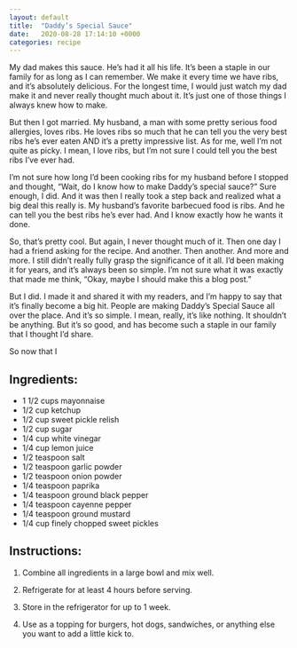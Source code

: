 ```yaml
---
layout: default
title:  "Daddy’s Special Sauce"
date:   2020-08-28 17:14:10 +0000
categories: recipe
---
```

My dad makes this sauce. He’s had it all his life. It’s been a staple in our family for as long as I can remember. We make it every time we have ribs, and it’s absolutely delicious. For the longest time, I would just watch my dad make it and never really thought much about it. It’s just one of those things I always knew how to make.

But then I got married. My husband, a man with some pretty serious food allergies, loves ribs. He loves ribs so much that he can tell you the very best ribs he’s ever eaten AND it’s a pretty impressive list. As for me, well I’m not quite as picky. I mean, I love ribs, but I’m not sure I could tell you the best ribs I’ve ever had.

I’m not sure how long I’d been cooking ribs for my husband before I stopped and thought, “Wait, do I know how to make Daddy’s special sauce?” Sure enough, I did. And it was then I really took a step back and realized what a big deal this really is. My husband’s favorite barbecued food is ribs. And he can tell you the best ribs he’s ever had. And I know exactly how he wants it done.

So, that’s pretty cool. But again, I never thought much of it. Then one day I had a friend asking for the recipe. And another. Then another. And more and more. I still didn’t really fully grasp the significance of it all. I’d been making it for years, and it’s always been so simple. I’m not sure what it was exactly that made me think, “Okay, maybe I should make this a blog post.”

But I did. I made it and shared it with my readers, and I’m happy to say that it’s finally become a big hit. People are making Daddy’s Special Sauce all over the place. And it’s so simple. I mean, really, it’s like nothing. It shouldn’t be anything. But it’s so good, and has become such a staple in our family that I thought I’d share.

So now that I
## Ingredients:

- 1 1/2 cups mayonnaise
- 1/2 cup ketchup
- 1/2 cup sweet pickle relish
- 1/2 cup sugar
- 1/4 cup white vinegar
- 1/4 cup lemon juice
- 1/2 teaspoon salt
- 1/2 teaspoon garlic powder
- 1/2 teaspoon onion powder
- 1/4 teaspoon paprika
- 1/4 teaspoon ground black pepper
- 1/4 teaspoon cayenne pepper
- 1/4 teaspoon ground mustard
- 1/4 cup finely chopped sweet pickles


## Instructions:

1. Combine all ingredients in a large bowl and mix well.

2. Refrigerate for at least 4 hours before serving.

3. Store in the refrigerator for up to 1 week.

4. Use as a topping for burgers, hot dogs, sandwiches, or anything else you want to add a little kick to.

